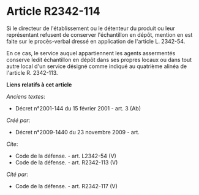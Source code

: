 # Article R2342-114

Si le directeur de l'établissement ou le détenteur du produit ou leur représentant refusent de conserver l'échantillon en
dépôt, mention en est faite sur le procès-verbal dressé en application de l'article L. 2342-54. 

En ce cas, le service auquel appartiennent les agents assermentés conserve ledit échantillon en dépôt dans ses propres locaux
ou dans tout autre local d'un service désigné comme indiqué au quatrième alinéa de l'article R. 2342-113.

**Liens relatifs à cet article**

_Anciens textes_:

  - Décret n°2001-144 du 15 février 2001 - art. 3 (Ab)

_Créé par_:

  - Décret n°2009-1440 du 23 novembre 2009 - art.

_Cite_:

  - Code de la défense. - art. L2342-54 (V)
  - Code de la défense. - art. R2342-113 (V)

_Cité par_:

  - Code de la défense. - art. R2342-117 (V)
